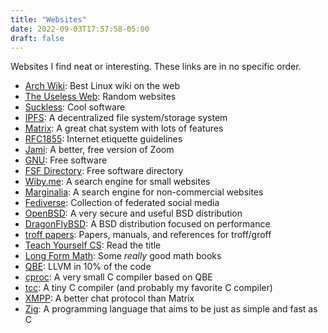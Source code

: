 ```yaml
---
title: "Websites"
date: 2022-09-03T17:57:58-05:00
draft: false
---
```


Websites I find neat or interesting. These links are in no specific order.

- [Arch Wiki](https://wiki.archlinux.org/): Best Linux wiki on the web
- [The Useless Web](https://theuselessweb.com/): Random websites
- [Suckless](https://suckless.org/): Cool software
- [IPFS](https://ipfs.io/): A decentralized file system/storage system
- [Matrix](https://matrix.org/): A great chat system with lots of features
- [RFC1855](https://datatracker.ietf.org/doc/html/rfc1855): Internet etiquette guidelines
- [Jami](https://jami.net/): A better, free version of Zoom
- [GNU](https://www.gnu.org/): Free software
- [FSF Directory](https://directory.fsf.org/): Free software directory
- [Wiby.me](https://wiby.me/): A search engine for small websites
- [Marginalia](https://search.marginalia.nu/): A search engine for non-commercial websites
- [Fediverse](https://fediverse.party/): Collection of federated social media
- [OpenBSD](https://openbsd.org/): A very secure and useful BSD distribution
- [DragonFlyBSD](https://www.dragonflybsd.org/): A BSD distribution focused on performance
- [troff papers](https://troff.org/papers.html): Papers, manuals, and references for troff/groff
- [Teach Yourself CS](https://teachyourselfcs.com/): Read the title
- [Long Form Math](https://longformmath.com/): Some *really* good math books
- [QBE](https://c9x.me/compile/): LLVM in 10% of the code
- [cproc](https://git.sr.ht/~mcf/cproc): A very small C compiler based on QBE
- [tcc](https://www.bellard.org/tcc/): A tiny C compiler (and probably my favorite C compiler)
- [XMPP](https://xmpp.org/): A better chat protocol than Matrix
- [Zig](https://ziglang.org/): A programming language that aims to be just as simple and fast as C
